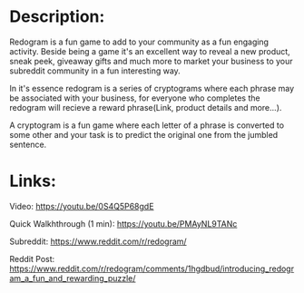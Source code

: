 # Description:
Redogram is a fun game to add to your community as a fun engaging activity. Beside being a game it's an excellent way to reveal a new product, sneak peek, giveaway gifts and much more to market your business to your subreddit community in a fun interesting way.

In it's essence redogram is a series of cryptograms where each phrase may be associated with your business, for everyone who completes the redogram will recieve a reward phrase(Link, product details and more...).

A cryptogram is a fun game where each letter of a phrase is converted to some other and your task is to predict the original one from the jumbled sentence.

# Links:
Video: https://youtu.be/0S4Q5P68gdE 

Quick Walkhthrough (1 min): https://youtu.be/PMAyNL9TANc

Subreddit: https://www.reddit.com/r/redogram/

Reddit Post: https://www.reddit.com/r/redogram/comments/1hgdbud/introducing_redogram_a_fun_and_rewarding_puzzle/
